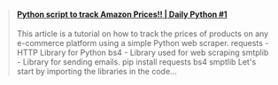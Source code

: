 <blockquote class="embedly-card" data-card-controls="0">
	<h4><a href="https://medium.com/analytics-vidhya/python-script-to-track-amazon-prices-4b2610da5f49">Python script to track Amazon Prices!! | Daily Python #1</a></h4>
	<p>This article is a tutorial on how to track the prices of products on any e-commerce platform using a simple Python web scraper. requests - HTTP Library for Python bs4 - Library used for web scraping smtplib - Library for sending
		emails. pip install requests bs4 smptlib Let's start by importing the libraries in the code...</p>
</blockquote>
<script async src="//cdn.embedly.com/widgets/platform.js" charset="UTF-8"></script>
